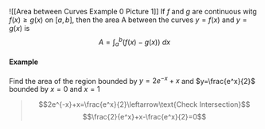 ![[Area between Curves Example 0 Picture 1]]
If $f$ and $g$ are continuous witg $f(x)\geq g(x)$ on $[a,b]$, then the area A between the curves $y=f(x)$ and $y=g(x)$ is $$A=\int^{b}_{a}(f(x)-g(x))~dx$$
#### Example
Find the area of the region bounded by $y=2e^{-x}+x$ and $y=\frac{e^x}{2}$ bounded by $x=0$ and $x=1$
> $$2e^{-x}+x=\frac{e^x}{2}\leftarrow\text{Check Intersection}$$
> $$\frac{2}{e^x}+x-\frac{e^x}{2}=0$$
> 